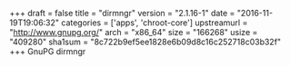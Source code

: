 +++
draft = false
title = "dirmngr"
version = "2.1.16-1"
date = "2016-11-19T19:06:32"
categories = ['apps', 'chroot-core']
upstreamurl = "http://www.gnupg.org/"
arch = "x86_64"
size = "166268"
usize = "409280"
sha1sum = "8c722b9ef5ee1828e6b09d8c16c252718c03b32f"
+++
GnuPG dirmngr